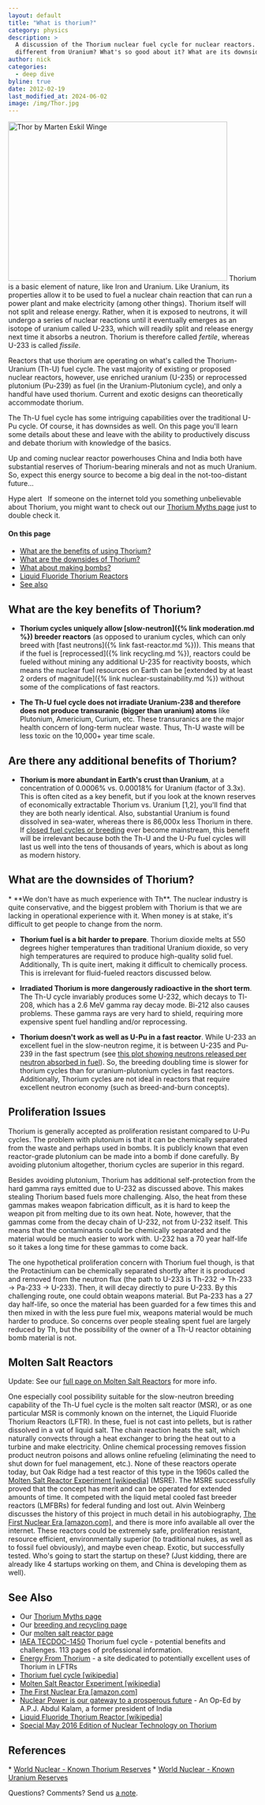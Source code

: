 ```yaml
---
layout: default
title: "What is thorium?"
category: physics
description: >
  A discussion of the Thorium nuclear fuel cycle for nuclear reactors. How is it
  different from Uranium? What's so good about it? What are its downsides?
author: nick
categories:
  - deep dive
byline: true
date: 2012-02-19
last_modified_at: 2024-06-02
image: /img/Thor.jpg
---
```


<div class="row">
<div class="col-md-8" markdown="1">

<img width="444" height="323" class="img-thumbnail m-2 img-fluid w-25 float-end" alt="Thor by Marten Eskil
 Winge" title="Thor by Marten Eskil Winge. Thor is a mythical Norse god
 associated with thunder, lightning, storms, oak trees, strength, the protection
 of mankind, healing, and fertility. Thorium was so named in the 1820s, well
 before its nuclear properties were discovered in 1942. Coincidence? "
 src="/img/Thor.jpg"/>
Thorium is a basic element of nature, like Iron and Uranium. Like Uranium, its properties allow it
to be used to fuel a nuclear chain reaction that can run a power plant and make electricity (among
other things). Thorium itself will not split and release energy. Rather, when it is exposed to
neutrons, it will undergo a series of nuclear reactions until it eventually emerges as an isotope of
uranium called U-233, which will readily split and release energy next time it absorbs a neutron.
Thorium is therefore called _fertile_, whereas U-233 is called _fissile_.

Reactors that use thorium are operating on what's called the Thorium-Uranium (Th-U) fuel
cycle. The vast majority of existing or proposed nuclear reactors, however, use enriched uranium
(U-235) or reprocessed plutonium (Pu-239) as fuel (in the Uranium-Plutonium cycle), and only a
handful have used thorium. Current and exotic designs can theoretically accommodate thorium.

The Th-U fuel cycle has some intriguing capabilities over the traditional U-Pu cycle. Of course, it
has downsides as well. On this page you'll learn some details about these and leave with the
ability to productively discuss and debate thorium with knowledge of the basics.

Up and coming nuclear reactor powerhouses China and India both have substantial reserves of
Thorium-bearing minerals and not as much Uranium. So, expect this energy source to become a big deal
in the not-too-distant future...

</div>
<div class="col-md-4" markdown="1">
<span class="badge bg-danger">Hype alert</span> &nbsp; If someone on the internet told you
something unbelievable about Thorium, you might want to check out our <a href="{% link
thorium-myths.md %}">Thorium Myths page</a> just to double check it.

#### On this page

- <a href="#benefits">What are the benefits of using Thorium?</a>
- <a href="#downsides">What are the downsides of Thorium?</a>
- <a href="#prolif">What about making bombs?</a>
- <a href="#lftr">Liquid Fluoride Thorium Reactors</a>
- <a href="#refs">See also</a>

</div>
</div>
<div class="row">
<div class="col-md-8" markdown="1">

<h2 id="benefits">What are the key benefits of Thorium?</h2>

- **Thorium cycles uniquely allow [slow-neutron]({% link moderation.md %})
  breeder reactors** (as opposed to uranium cycles, which can only breed with [fast
  neutrons]({% link fast-reactor.md %})). This means that if the fuel is
  [reprocessed]({% link recycling.md %}), reactors could be fueled without mining
  any additional U-235 for reactivity boosts, which means the nuclear fuel
  resources on Earth can be [extended by at least 2 orders of magnitude]({% link
  nuclear-sustainability.md %}) without some of the complications of fast reactors.

- **The Th-U fuel cycle does not irradiate Uranium-238 and therefore does not produce transuranic
  (bigger than uranium) atoms** like Plutonium, Americium, Curium, etc. These transuranics are the
  major health concern of long-term nuclear waste. Thus, Th-U waste will be less toxic on the 10,000+
  year time scale.

## Are there any additional benefits of Thorium?

- **Thorium is more abundant in Earth's crust than Uranium**, at a concentration of 0.0006%
  vs. 0.00018% for Uranium (factor of 3.3x). This is often cited as a key benefit, but if you look
  at the known reserves of economically extractable Thorium vs. Uranium [1,2], you'll find that
  they are both nearly identical. Also, substantial Uranium is found dissolved in sea-water, whereas
  there is 86,000x less Thorium in there. If <a href="{% link recycling.md %}">closed fuel cycles or
  breeding</a> ever become mainstream, this benefit will be irrelevant because both the Th-U and the
  U-Pu fuel cycles will last us well into the tens of thousands of years, which is about as long as
  modern history.

<h2 id="downsides">What are the downsides of Thorium?</h2>
* **We don't have as much experience with Th**. The nuclear industry is quite conservative,
  and the biggest problem with Thorium is that we are lacking in operational experience with it.
  When money is at stake, it's difficult to get people to change from the norm.

- **Thorium fuel is a bit harder to prepare**. Thorium dioxide melts at 550 degrees higher
  temperatures than traditional Uranium dioxide, so very high temperatures are required to produce
  high-quality solid fuel. Additionally, Th is quite inert, making it difficult to chemically process.
  This is irrelevant for fluid-fueled reactors discussed below.

- **Irradiated Thorium is more dangerously radioactive in the short term**. The Th-U cycle
  invariably produces some U-232, which decays to Tl-208, which has a 2.6 MeV gamma ray decay mode.
  Bi-212 also causes problems. These gamma rays are very hard to shield, requiring more expensive
  spent fuel handling and/or reprocessing.

- **Thorium doesn't work as well as U-Pu in a fast reactor**. While U-233 an
  excellent fuel in the slow-neutron regime, it is between U-235 and Pu-239 in the
  fast spectrum (see [this plot showing neutrons released per neutron absorbed in
  fuel](/img/eta_good.svg)). So, the breeding doubling time is slower for
  thorium cycles than for uranium-plutonium cycles in fast reactors.
  Additionally, Thorium cycles are not ideal in reactors that require excellent neutron
  economy (such as breed-and-burn concepts).

<h2 id="prolif">Proliferation Issues</h2>
Thorium is generally accepted as proliferation resistant compared to U-Pu cycles. The problem with
plutonium is that it can be chemically separated from the waste and perhaps used in bombs. It is
publicly known that even reactor-grade plutonium can be made into a bomb if done carefully. By
avoiding plutonium altogether, thorium cycles are superior in this regard.

Besides avoiding plutonium, Thorium has additional self-protection from the hard gamma rays emitted
due to U-232 as discussed above. This makes stealing Thorium based fuels more challenging. Also, the
heat from these gammas makes weapon fabrication difficult, as it is hard to keep the weapon pit from
melting due to its own heat. Note, however, that the gammas come from the decay chain of U-232, not
from U-232 itself. This means that the contaminants could be chemically separated and the material
would be much easier to work with. U-232 has a 70 year half-life so it takes a long time for these
gammas to come back.

The one hypothetical proliferation concern with Thorium fuel though, is that the
Protactinium can be chemically separated shortly after it is produced and
removed from the neutron flux (the path to U-233 is Th-232 → Th-233 → Pa-233
→ U-233). Then, it will decay directly to pure U-233. By this challenging
route, one could obtain weapons material. But Pa-233 has a 27 day half-life, so
once the material has been guarded for a few times this and then mixed in with
the less pure fuel mix, weapons material would be much harder to produce. So
concerns over people stealing spent fuel are largely reduced by Th, but the
possibility of the owner of a Th-U reactor obtaining bomb material is not.

<h2 id ="lftr">Molten Salt Reactors</h2>

<span class="badge bg-success">Update:</span> See our <a href="{% link msr.md %}">full page on Molten Salt Reactors</a> for more info.

One especially cool possibility suitable for the slow-neutron breeding capability of the Th-U fuel cycle
is the molten salt reactor (MSR), or as one particular MSR is commonly known on the internet, the
Liquid Fluoride Thorium Reactors (LFTR). In these, fuel is not cast into pellets, but is rather
dissolved in a vat of liquid salt. The chain reaction heats the salt, which naturally convects
through a heat exchanger to bring the heat out to a turbine and make electricity. Online chemical
processing removes fission product neutron poisons and allows online refueling (eliminating the need
to shut down for fuel management, etc.). None of these reactors operate today, but Oak Ridge had a
test reactor of this type in the 1960s called the <a
href="http://en.wikipedia.org/wiki/Molten-Salt_Reactor_Experiment">Molten Salt Reactor Experiment
[wikipedia]</a> (MSRE). The MSRE successfully proved that the concept has merit and can be operated
for extended amounts of time. It competed with the liquid metal cooled fast breeder reactors
(LMFBRs) for federal funding and lost out. Alvin Weinberg discusses the history of this project in
much detail in his autobiography, <a
href="https://www.amazon.com/First-Nuclear-Era-Times-Technological/dp/1563963582">The First Nuclear
Era [amazon.com]</a>, and there is more info available all over the internet. These reactors could
be extremely safe, proliferation resistant, resource efficient, environmentally superior (to
traditional nukes, as well as to fossil fuel obviously), and maybe even cheap. Exotic, but
successfully tested. Who's going to start the startup on these? (Just kidding, there are
already like 4 startups working on them, and China is developing them as well).

<h2 id="refs">See Also</h2>

- Our <a href="{% link thorium-myths.md %}">Thorium Myths page</a>
- Our <a href="{% link recycling.md %}">breeding and recycling page</a>
- Our <a href="{% link msr.md %}">molten salt reactor page</a>
- <a href="http://www-pub.iaea.org/mtcd/publications/pdf/te_1450_web.pdf">IAEA TECDOC-1450</a> Thorium fuel cycle - potential benefits and challenges. 113 pages of professional information.
- <a href="http://energyfromthorium.com/">Energy From Thorium</a> - a site dedicated to potentially excellent uses of Thorium in LFTRs
- <a href="https://en.wikipedia.org/wiki/Thorium_fuel_cycle">Thorium fuel cycle [wikipedia]</a>
- <a href="http://en.wikipedia.org/wiki/Molten-Salt_Reactor_Experiment">Molten Salt Reactor Experiment [wikipedia]</a>
- <a href="http://www.amazon.com/First-Nuclear-Era-Times-Technological/dp/1563963582">The First Nuclear Era [amazon.com]</a>
- <a href="https://www.thehindu.com/opinion/op-ed/nuclear-power-is-our-gateway-to-a-prosperous-future/article2601471.ece">Nuclear Power is our gateway to a prosperous future</a> - An Op-Ed by A.P.J. Abdul Kalam, a former president of India
- <a href="https://en.wikipedia.org/wiki/Liquid_fluoride_thorium_reactor">Liquid Fluoride Thorium Reactor [wikipedia]</a>
- <a href="https://ans.tandfonline.com/toc/unct20/194/2">Special May 2016 Edition of Nuclear Technology on Thorium</a>

<h2 id="refs2">References</h2>
* <a href="http://www.world-nuclear.org/information-library/current-and-future-generation/thorium">World Nuclear - Known Thorium Reserves</a>
* <a href="http://www.world-nuclear.org/information-library/nuclear-fuel-cycle/uranium-resources/supply-of-uranium">World Nuclear - Known Uranium Reserves</a>

Questions? Comments? Send us <a href="/contact.html">a note</a>.

</div>
</div>
